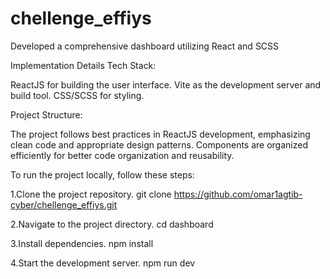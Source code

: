 # chellenge_effiys
Developed a comprehensive dashboard utilizing React and SCSS


Implementation Details
Tech Stack:

ReactJS for building the user interface.
Vite as the development server and build tool.
CSS/SCSS for styling.


Project Structure:

The project follows best practices in ReactJS development, emphasizing clean code and appropriate design patterns.
Components are organized efficiently for better code organization and reusability.


To run the project locally, follow these steps:

1.Clone the project repository.
git clone https://github.com/omar1agtib-cyber/chellenge_effiys.git

2.Navigate to the project directory.
cd dashboard

3.Install dependencies.
npm install

4.Start the development server.
npm run dev



